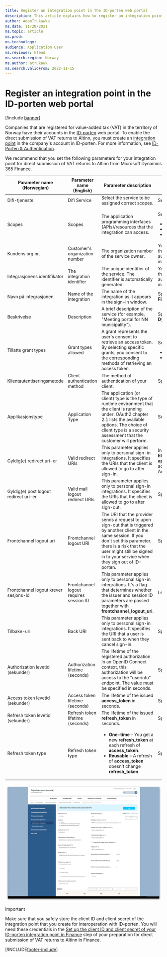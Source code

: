 ```yaml
---
title: Register an integration point in the ID-porten web portal
description: This article explains how to register an integration point in the ID-porten web portal in Norway.
author: AdamTrukawka
ms.date: 11/28/2021
ms.topic: article
ms.prod: 
ms.technology: 
audience: Application User
ms.reviewer: kfend
ms.search.region: Norway
ms.author: atrukawk
ms.search.validFrom: 2022-11-15
---
```


# Register an integration point in the ID-porten web portal

[!include [banner](../../includes/banner.md)]

Companies that are registered for value-added tax (VAT) in the territory of Norway have their accounts in the [ID-porten](https://samarbeid.digdir.no/id-porten/ta-i-bruk-id-porten/94) web portal. To enable the direct submission of VAT returns to Altinn, you must create an [integration point](https://docs.digdir.no/oidc_index.html) in the company's account in ID-porten. For more information, see [ID-Porten & Authentication](https://skatteetaten.github.io/mva-meldingen/english/idportenauthentication/).

We recommend that you set the following parameters for your integration point for direct submission of VAT returns to Altinn from Microsoft Dynamics 365 Finance.

| Parameter name (Norwegian) | Parameter name (English) | Parameter description | Parameter value |
|---|---|---|---|
| Difi-tjeneste | Difi Service | Select the service to be assigned correct scopes. | Select **API-klient**. |
| Scopes | Scopes | The application programming interfaces (APIs)/resources that the integration can access. | <p>Select the following scopes:</p><ul><li>**openid**</li><li>**skatteetaten:mvameldinginnsending**</li><li>**skatteetaten:mvameldingvalidering**</li></ul> |
| Kundens org.nr. | Customer's organization number | The organization number of the service owner. | You don't have to specify any value in this field. The required value is automatically set when the setup of the integration point is saved. |
| Integrasjonens identifikator | The integration identifier | The unique identifier of the service. The identifier is automatically generated. | You don't have to specify any value in this field. The required value is automatically set when the setup of the integration point is saved. |
| Navn på integrasjonen | Name of the integration | The name of the integration as it appears in the sign-in window. | Specify **Microsoft Dynamics 365 Finance**. |
| Beskrivelse | Description | A brief description of the service (for example, "Meeting portal for NN municipality"). | Specify **Integration with Microsoft Dynamics 365 Finance**. |
| Tillatte grant types | Grant types allowed | A grant represents the user's consent to retrieve an access token. By selecting specific grants, you consent to the corresponding methods of retrieving an access token. | <p>Select the following grant types:</p><ul><li>**authorization_code**</li><li>**refresh_token**</li></ul> |
| Klientautentiseringsmetode | Client authentication method | The method of authentication of your client. | Specify **client_secret_post**. |
| Applikasjonstype | Application Type | The application (or client) type is the type of runtime environment that the client is running under. OAuth2 chapter 2.1 lists the available options. The choice of client type is a security assessment that the customer will perform. | Select **web**. |
| Gyldig(e) redirect uri-er | Valid redirect URIs | This parameter applies only to personal sign-in integrations. It specifies the URIs that the client is allowed to go to after sign-in. | In Finance, go to **Tax** \> **Setup** \> **Electronic messages** \> **Web applications**, copy the HTTPS internet address (URL) from the brower's Address bar, and paste it into this field. |
| Gyldig(e) post logout redirect uri-er | Valid mail logout redirect URIs | This parameter applies only to personal sign-in integrations. It specifies the URIs that the client is allowed to go to after sign-out. | Specify `https://skatteetaten.no`. |
| Frontchannel logout uri | Frontchannel logout URI | The URI that the provider sends a request to upon sign-out that is triggered by another client in the same session. If you don't set this parameter, there is a risk that the user might still be signed in to your service when they sign out of ID-porten. | Specify `https://skatteetaten.no`. |
| Frontchannel logout krever sesjons-id | Frontchannel logout requires session ID | This parameter applies only to personal sign-in integrations. It's a flag that determines whether the issuer and session ID parameters are passed together with **frontchannel_logout_uri**. | Leave this checkbox cleared. |
| Tilbake-uri | Back URI | This parameter applies only to personal sign-in integrations. It specifies the URI that a user is sent back to when they cancel sign-in. | Specify `https://skatteetaten.no`. |
| Authorization levetid (sekunder) | Authorization lifetime (seconds) | The lifetime of the registered authorization. In an OpenID Connect context, this authorization will be access to the "userinfo" endpoint. The value must be specified in seconds. | Specify **31536000** (= one year). |
| Access token levetid (sekunder) | Access token lifetime (seconds) | The lifetime of the issued **access_token** in seconds. | Specify **7200** (= two hours). |
| Refresh token levetid (sekunder) | Refresh token lifetime (seconds) | The lifetime of the issued **refresh_token** in seconds. | Specify **0** (zero). |
| Refresh token type | Refresh token type | <ul><li>**One-time** – You get a new **refresh_token** at each refresh of **access_token**.</li><li>**Reusable** – A refresh of **access_token** doesn't change **refresh_token**.</li></ul> | Specify **Engangs**. |

![Registering an integration point in the ID-porten web portal.](../media/emea-nor-vat-return-integration-point.png)

> [!IMPORTANT]
> Make sure that you safely store the client ID and client secret of the integration point that you create for interoperation with ID-porten. You will need these credentials in the [Set up the client ID and client secret of your ID-porten integration point in Finance](emea-nor-vat-return-setup.md#client-credentials) step of your preparation for direct submission of VAT returns to Altinn in Finance.


[!INCLUDE[footer-include](../../../includes/footer-banner.md)]
